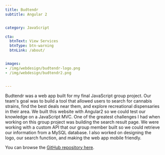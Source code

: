 ```yaml
---
title: Budtendr
subtitle: Angular 2


category: JavaScript

cta:
  btnText: View Services
  btnType: btn-warning
  btnLink: /about/


images:
- /img/webdesign/budtendr-logo.png
- /img/webdesign/budtendr2.png


---
```


Budtendr was a web app built for my final JavaScript group project. Our team's goal was to build a tool that allowed users to search for cannabis strains, find the best deals near them, and explore recreational dispensaries in their area. We built this website with Angular2 so we could test our knowledge on a JavaScript MVC. One of the greatest challenges I had when working on this group project was building the search result page. We were working with a custom API that our group member built so we could retrieve our information from a MySQL database. I also worked on designing the logo, our search function, and making the web app mobile friendly.

You can browse the [GitHub repository here](https://github.com/Fallenstedt/Budtendr).

